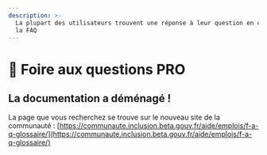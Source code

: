 ```yaml
---
description: >-
  La plupart des utilisateurs trouvent une réponse à leur question en consultant
  la FAQ
---
```


# 🔎 Foire aux questions PRO

## La documentation a déménagé !

La page que vous recherchez se trouve sur le nouveau site de la communauté : [https://communaute.inclusion.beta.gouv.fr/aide/emplois/f-a-q-glossaire/](https://communaute.inclusion.beta.gouv.fr/aide/emplois/f-a-q-glossaire/)
